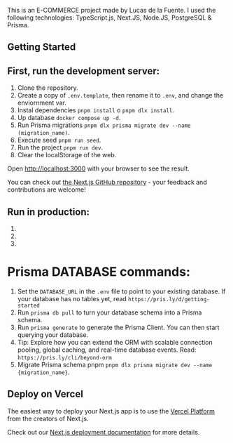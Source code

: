 This is an E-COMMERCE project made by Lucas de la Fuente. I used the following technologies:
TypeScript.js, Next.JS, Node.JS, PostgreSQL & Prisma.


## Getting Started

## First, run the development server:

1. Clone the repository.
2. Create a copy of ```.env.template```, then rename it to ```.env```, and change the enviornment var.
3. Instal dependencies ```pnpm install``` o ```pnpm dlx install```.
4. Up database ```docker compose up -d```.
5. Run Prisma migrations ```pnpm dlx prisma migrate dev --name (migration_name)```.
6. Execute seed ```pnpm run seed```.
7. Run the project ```pnpm run dev```.
8. Clear the localStorage of the web.


Open [http://localhost:3000](http://localhost:3000) with your browser to see the result.

You can check out [the Next.js GitHub repository](https://github.com/vercel/next.js) - your feedback and contributions are welcome!


## Run in production:
1. 
2. 
3. 

# Prisma DATABASE commands:
1. Set the ```DATABASE_URL``` in the ```.env``` file to point to your existing database. If your database has no tables yet, read ```https://pris.ly/d/getting-started```
2. Run ```prisma db pull``` to turn your database schema into a Prisma schema.
3. Run ```prisma generate``` to generate the Prisma Client. You can then start querying your database.
4. Tip: Explore how you can extend the ORM with scalable connection pooling, global caching, and real-time database events. Read: ```https://pris.ly/cli/beyond-orm```
5. Migrate Prisma schema pnpm ```pnpm dlx prisma migrate dev --name {migration_name}```.



## Deploy on Vercel

The easiest way to deploy your Next.js app is to use the [Vercel Platform](https://vercel.com/new?utm_medium=default-template&filter=next.js&utm_source=create-next-app&utm_campaign=create-next-app-readme) from the creators of Next.js.

Check out our [Next.js deployment documentation](https://nextjs.org/docs/app/building-your-application/deploying) for more details.
